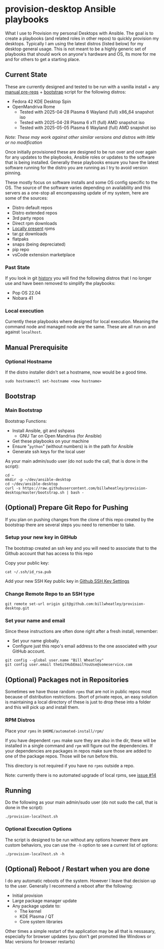 # provision-desktop Ansible playbooks

What I use to Provision my personal Desktops with Ansible. The goal is to create a playbooks (and related roles in other repos) to quickly provision my desktops. Typically I am using the latest distros (listed below) for my desktop general usage.  This is not meant to be a highly generic set of playbooks that should work on anyone's hardware and OS, its more for me and for others to get a starting place.

## Current State

These are currently designed and tested to be run with a vanilla install + any [manual pre-reqs](#manual-prerequisite) + [bootstrap](#bootstrap) script for the following distros:

* Fedora 42 KDE Desktop Spin
* OpenMandriva Rome
  * Tested with 2025-04-28 Plasma 6 Wayland (full) x86_64 snapshot iso
  * Tested with 2025-04-28 Plasma 6 x11 (full) AMD snapshot iso
  * Tested with 2025-05-05 Plasma 6 Wayland (full) AMD snapshot iso

*Note: These may work against other similar versions and distros with little or no modification*

Once initially provisioned these are designed to be run over and over again for any updates to the playbooks, Ansible roles or updates to the software that is being installed.  Generally these playbooks ensure you have the latest software running for the distro you are running as I try to avoid version pinning.

These mostly focus on software installs and some OS config specific to the OS. The source of the software varies depending on availability and this servers as a one-stop all encompassing update of my system, here are some of the sources:

* Distro default repos
* Distro extended repos
* 3rd party repos
* Direct rpm downloads
* [Locally present](#optional-packages-not-in-repositories) rpms
* tar.gz downloads
* flatpaks
* snaps (being depreciated)
* pip repo
* vsCode extension marketplace

### Past State

If you look in git [history](https://github.com/billwheatley/provision-desktop/tree/3192327b38085961d01873dbe8be4eed056fb027) you will find the following distros that I no longer use and have been removed to simplify the playbooks:

* Pop OS 22.04
* Nobara 41

### Local execution

Currently these playbooks where designed for local execution. Meaning the command node and managed node are the same. These are all run on and against `localhost`.

## Manual Prerequisite

### Optional Hostname

If the distro installer didn't set a hostname, now would be a good time.

```console
sudo hostnamectl set-hostname <new hostname>
```

## Bootstrap

### Main Bootstrap

Bootstrap Functions:

* Install Ansible, git and sshpass
  * GNU Tar on Open Mandriva (for Ansible)
* Get these playbooks on your machine
* Ensure "`python`" (without numbers) is in the path for Ansible
* Generate ssh keys for the local user

As your main admin/sudo user (do not sudo the call, that is done in the script):

```console
cd ~
mkdir -p ~/dev/ansible-desktop
cd ~/dev/ansible-desktop
curl -s https://raw.githubusercontent.com/billwheatley/provision-desktop/master/bootstrap.sh | bash -
```

## (Optional) Prepare Git Repo for Pushing

If you plan on pushing changes from the clone of this repo created by the bootstrap there are several steps you need to remember to take.

### Setup your new key in GitHub

The bootstrap created an ssh key and you will need to associate that to the Github account that has access to this repo

Copy your public key:

```console
cat ~/.ssh/id_rsa.pub
```

Add your new SSH Key public key in [Github SSH Key Settings](https://github.com/settings/keys)

### Change Remote Repo to an SSH type

```console
git remote set-url origin git@github.com:billwheatley/provision-desktop.git
```

### Set your name and email

Since these instructions are often done right after a fresh install, remember:

* Set your name globally.
* Configure just this repo's email address to the one associated with your GitHub account.

```console
git config --global user.name "Bill Wheatley"
git config user.email theGitHubEmailYouUse@someservice.com
```

## (Optional) Packages not in Repositories

Sometimes we have those random `rpms` that are not in public repos most because of distribution restrictions. Short of private repos, an easy solution is maintaining a local directory of these is just to drop these into a folder and this will pick up and install them.

### RPM Distros

Place your `rpms` in `$HOME/automated-install/rpm/`

If you have dependent `rpms` make sure they are also in the dir, these will be installed in a single command and `rpm` will figure out the dependencies. If your dependencies are packages in repos make sure those are added to one of the package repos. Those will be run before this.

This directory is not required if you have no `rpms` outside a repo.

Note: currently there is no automated upgrade of local rpms, see [issue #14](https://github.com/billwheatley/provision-desktop/issues/14)

## Running

Do the following as your main admin/sudo user (do not sudo the call, that is done in the script):

```console
./provision-localhost.sh
```

### Optional Execution Options

The script is designed to be run without any options however there are custom behaviors, you can use the `-h` option to see a current list of options:

```console
./provision-localhost.sh -h
```

## (Optional) Reboot / Restart when you are done

I do any automatic reboots of the system. However I leave that decision up to the user.  Generally I recommend a reboot after the following:

* Initial provision
* Large package manager update
* Any package update to:
  * The kernel
  * KDE Plasma / QT
  * Core system libraries

Other times a simple restart of the application may be all that is nessasary, especially for browser updates (you don't get promoted like Windows or Mac versions for browser restarts)
